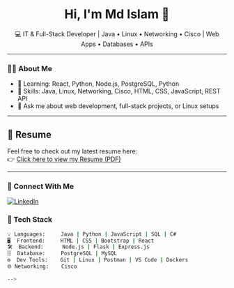 <h1 align="center">Hi, I'm Md Islam 👋</h1>

<p align="center">
💻 IT & Full-Stack Developer | Java • Linux • Networking • Cisco | Web Apps • Databases • APIs  
</p>

---

### 🧑‍💻 About Me

- 🌱 Learning: React, Python, Node.js, PostgreSQL, Python
- 🧰 Skills: Java, Linux, Networking, Cisco, HTML, CSS, JavaScript, REST API
- 💬 Ask me about web development, full-stack projects, or Linux setups

---

## 📄 Resume

Feel free to check out my latest resume here:  
👉 [Click here to view my Resume (PDF)](./Md%20Islam.pdf)

---

### 🔗 Connect With Me
[![LinkedIn](https://img.shields.io/badge/LinkedIn-mdislam7-blue?logo=linkedin)](https://www.linkedin.com/in/mdislam7)

### 🚀 Tech Stack

```bash
💡 Languages:     Java | Python | JavaScript | SQL | C#
🖥️  Frontend:     HTML | CSS | Bootstrap | React
🛠️  Backend:      Node.js | Flask | Express.js 
🗄️  Database:     PostgreSQL | MySQL
⚙️  Dev Tools:    Git | Linux | Postman | VS Code | Dockers
🌐 Networking:    Cisco 

-->
